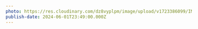 ```yaml
---
photo: https://res.cloudinary.com/dz8vyplpm/image/upload/v1723386099/IMG_9955_bm3zqc.jpg
publish-date: 2024-06-01T23:49:00.000Z
---
```

